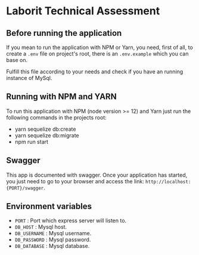 # Laborit Technical Assessment








## Before running the application

If you mean to run the application with NPM or Yarn, you need, first of all, to create a `.env` file on project's root, there is an `.env.example` which you can base on. 

Fulfill this file according to your needs and check if you have an running instance of MySql.


## Running with NPM and YARN

To run this application with NPM (node version >= 12) and Yarn just run the following commands in the projects root: 

- yarn sequelize db:create
- yarn sequelize db:migrate
- npm run start

## Swagger

This app is documented with swagger. Once your application has started, you just need to go to your browser and access the link: `http://localhost:{PORT}/swagger`.


## Environment variables

- `PORT` : Port which express server will listen to.
- `DB_HOST` : Mysql host.
- `DB_USERNAME` : Mysql username.
- `DB_PASSWORD` : Mysql password.
- `DB_DATABASE` : Mysql database.